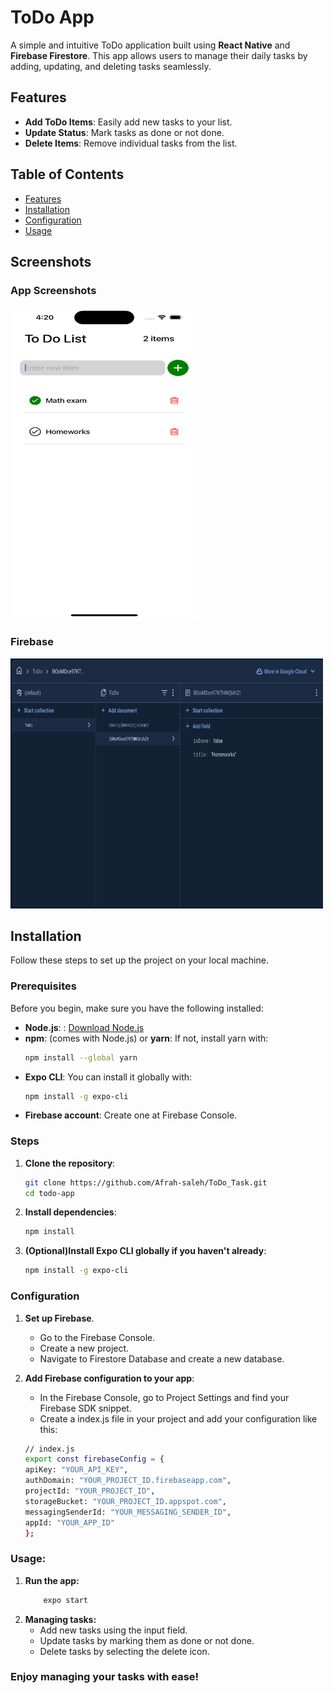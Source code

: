 # ToDo App

A simple and intuitive ToDo application built using **React Native** and **Firebase Firestore**. This app allows users to manage their daily tasks by adding, updating, and deleting tasks seamlessly.

## Features

- **Add ToDo Items**: Easily add new tasks to your list.
- **Update Status**: Mark tasks as done or not done.
- **Delete Items**: Remove individual tasks from the list.

## Table of Contents

- [Features](#features)
- [Installation](#installation)
- [Configuration](#configuration)
- [Usage](#usage)

## Screenshots

### App Screenshots
<img src="assets/Home.png" alt="Home Screen" width="300" height="500"/>

### Firebase
<img src="assets/firestore.png" alt="Firebase Firestore" width="500" height="400"/>


## Installation

Follow these steps to set up the project on your local machine.

### Prerequisites

Before you begin, make sure you have the following installed:

- **Node.js**: : [Download Node.js](https://nodejs.org/)
- **npm**: (comes with Node.js) or **yarn**: If not, install yarn with:
  ```bash
  npm install --global yarn
- **Expo CLI**: You can install it globally with:
    ```bash
    npm install -g expo-cli
- **Firebase account**: Create one at Firebase Console.

### Steps

1. **Clone the repository**:
   ```bash
   git clone https://github.com/Afrah-saleh/ToDo_Task.git
   cd todo-app
2. **Install dependencies**:
    ```bash
    npm install

3. **(Optional)Install Expo CLI globally if you haven't already**:
    ```bash
    npm install -g expo-cli

### Configuration
1. **Set up Firebase**.
    - Go to the Firebase Console.
    - Create a new project.
    - Navigate to Firestore Database and create a new database.

2. **Add Firebase configuration to your app**:
    - In the Firebase Console, go to Project Settings and find your Firebase SDK snippet.
    - Create a index.js file in your project and add your configuration like this:
    ```bash
    // index.js
    export const firebaseConfig = {
    apiKey: "YOUR_API_KEY",
    authDomain: "YOUR_PROJECT_ID.firebaseapp.com",
    projectId: "YOUR_PROJECT_ID",
    storageBucket: "YOUR_PROJECT_ID.appspot.com",
    messagingSenderId: "YOUR_MESSAGING_SENDER_ID",
    appId: "YOUR_APP_ID"
    };

### Usage:
1. **Run the app:**
    ```bash
        expo start
2. **Managing tasks:**
    - Add new tasks using the input field.
    - Update tasks by marking them as done or not done.
    - Delete tasks by selecting the delete icon.

### Enjoy managing your tasks with ease!



